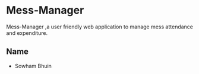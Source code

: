 # Mess-Manager
Mess-Manager ,a user friendly web application to manage mess attendance and expenditure.

## Name
- Sowham Bhuin